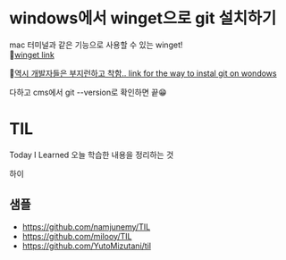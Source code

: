 # windows에서 winget으로 git 설치하기

mac 터미널과 같은 기능으로 사용할 수 있는 winget!  
📍[winget link](https://learn.microsoft.com/ko-kr/windows/package-manager/winget/)  

📍[역시 개발자들은 부지런하고 착함.. link for the way to instal git on wondows](https://www.howtogeek.com/832083/how-to-install-git-on-windows/#:~:text=You%20may%20also%20install%20Git,within%20a%20repository%20(repo).)

다하고 cms에서 git --version로 확인하면 끝😁

# TIL
Today I Learned
오늘 학습한 내용을 정리하는 것

하이
## 샘플
- https://github.com/namjunemy/TIL
- https://github.com/milooy/TIL
- https://github.com/YutoMizutani/til
